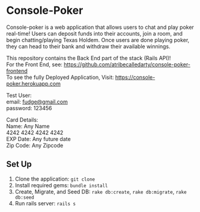 # Console-Poker

Console-poker is a web application that allows users to chat and play poker real-time! Users can deposit funds into their accounts, join a room, and begin chatting/playing Texas Holdem. Once users are done playing poker, they can head to their bank and withdraw their available winnings.

This repository contains the Back End part of the stack (Rails API)!  
For the Front End, see: https://github.com/atribecalledarty/console-poker-frontend  
To see the fully Deployed Application, Visit: https://console-poker.herokuapp.com

Test User:  
email: fudge@gmail.com  
password: 123456

Card Details:  
Name: Any Name  
4242 4242 4242 4242  
EXP Date: Any future date  
Zip Code: Any Zipcode

## Set Up
1. Clone the application: `git clone`
2. Install required gems: `bundle install`
3. Create, Migrate, and Seed DB: `rake db:create`, `rake db:migrate`, `rake db:seed`
4. Run rails server: `rails s`
